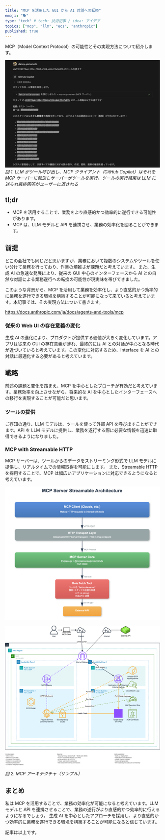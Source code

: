 ```yaml
---
title: "MCP を活用した GUI から AI 対話への転換"
emoji: "🐕"
type: "tech" # tech: 技術記事 / idea: アイデア
topics: ["mcp", "llm", "ecs", "anthropic"]
published: true
---
```

MCP（Model Context Protocol）の可能性とその実現方法について紹介します。

![alt text](/images/723f0416882058-a.png)
*図 1. LLM がツール呼び出し、MCP クライアント（GitHub Copilot）はそれを MCP サーバーに転送しサーバーがツールを実行。ツールの実行結果は LLM に送られ最終回答がユーザーに返される*

## tl;dr

- MCP を活用することで、業務をより直感的かつ効率的に遂行できる可能性があります。
- MCP は、LLM モデルと API を連携させ、業務の効率化を図ることができます。

## 前提

どこの会社でも同じだと思いますが、業務において複数のシステムやツールを使い分けて業務を行っており、作業の煩雑さが課題だと考えています。
また、生成 AI の急速な発展により、従来の GUI 中心のインターフェースから AI との自然な対話による業務遂行への転換の可能性が現実味を帯びてきました。

このような背景から、MCP を活用して業務を効率化し、より直感的かつ効率的に業務を遂行できる環境を構築することが可能になって来ていると考えています。本記事では、その実現方法について書きます。

https://docs.anthropic.com/ja/docs/agents-and-tools/mcp

### 従来の Web UI の存在意義の変化

生成 AI の進化により、プロダクトが提供する価値が大きく変化しています。アプリは従来の GUI の存在意義が薄れ、最終的には AI との対話が中心となる時代が近づいていると考えています。この変化に対応するため、Interface を AI との対話に最適化する必要があると考えています。

## 戦略

前述の課題と変化を踏まえ、MCP を中心としたプローチが有効だと考えています。業務効率を向上させながら、将来的な AI を中心としたインターフェースへの移行を実現することが可能だと思います。

### ツールの提供

ご存知の通り、LLM モデルは、ツールを使って外部 API を呼び出すことができます。API を LLM モデルに提供し、業務を遂行する際に必要な情報を迅速に取得できるようになりました。

### MCP with Streamable HTTP

MCP サーバーは、ツールからのデータをストリーミング形式で LLM モデルに提供し、リアルタイムでの情報取得を可能にします。
また、Streamable HTTP を採用することで、MCP は幅広いアプリケーションに対応できるようになると考えています。

![architecture](/images/723f0416882058-c.png)

![alt text](/images/723f0416882058-d.png)
*図 2. MCP アーキテクチャ（サンプル）*

## まとめ

私は MCP を活用することで、業務の効率化が可能になると考えています。LLM モデルと API を連携させることで、業務の遂行がより直感的かつ効率的に行えるようになるでしょう。
生成 AI を中心としたアプローチを採用し、より直感的かつ効率的に業務を遂行できる環境を構築することが可能になると信じています。

記事は以上です。
